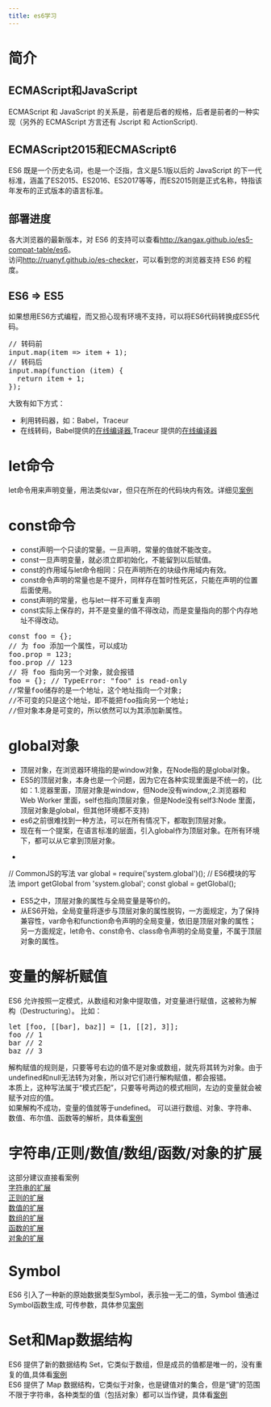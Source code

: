 ```yaml
---
title: es6学习
---
```

# 简介
## ECMAScript和JavaScript
ECMAScript 和 JavaScript 的关系是，前者是后者的规格，后者是前者的一种实现（另外的 ECMAScript 方言还有 Jscript 和 ActionScript).
## ECMAScript2015和ECMAScript6
ES6 既是一个历史名词，也是一个泛指，含义是5.1版以后的 JavaScript 的下一代标准，涵盖了ES2015、ES2016、ES2017等等，而ES2015则是正式名称，特指该年发布的正式版本的语言标准。
## 部署进度
各大浏览器的最新版本，对 ES6 的支持可以查看<http://kangax.github.io/es5-compat-table/es6>。  
访问<http://ruanyf.github.io/es-checker>，可以看到您的浏览器支持 ES6 的程度。 
## ES6 => ES5
如果想用ES6方式编程，而又担心现有环境不支持，可以将ES6代码转换成ES5代码。
<pre>
// 转码前
input.map(item => item + 1);
// 转码后
input.map(function (item) {
  return item + 1;
});
</pre>
大致有如下方式：

- 利用转码器，如：Babel，Traceur
- 在线转码，Babel提供的[在线编译器](https://babeljs.io/repl/),Traceur 提供的[在线编译器](http://google.github.io/traceur-compiler/demo/repl.html)

# let命令
let命令用来声明变量，用法类似var，但只在所在的代码块内有效。详细见[案例](kata/let.js)  

# const命令
- const声明一个只读的常量。一旦声明，常量的值就不能改变。
- const一旦声明变量，就必须立即初始化，不能留到以后赋值。
- const的作用域与let命令相同：只在声明所在的块级作用域内有效。
- const命令声明的常量也是不提升，同样存在暂时性死区，只能在声明的位置后面使用。
- const声明的常量，也与let一样不可重复声明
- const实际上保存的，并不是变量的值不得改动，而是变量指向的那个内存地址不得改动。

<pre>
const foo = {};
// 为 foo 添加一个属性，可以成功
foo.prop = 123;
foo.prop // 123
// 将 foo 指向另一个对象，就会报错
foo = {}; // TypeError: "foo" is read-only
//常量foo储存的是一个地址，这个地址指向一个对象;
//不可变的只是这个地址，即不能把foo指向另一个地址;
//但对象本身是可变的，所以依然可以为其添加新属性。
</pre>

# global对象
- 顶层对象，在浏览器环境指的是window对象，在Node指的是global对象。
- ES5的顶层对象，本身也是一个问题，因为它在各种实现里面是不统一的，(比如：1.览器里面，顶层对象是window，但Node没有window,;2.浏览器和 Web Worker 里面，self也指向顶层对象，但是Node没有self3:Node 里面，顶层对象是global，但其他环境都不支持)
- es6之前很难找到一种方法，可以在所有情况下，都取到顶层对象。
- 现在有一个提案，在语言标准的层面，引入global作为顶层对象。在所有环境下，都可以从它拿到顶层对象。
- <pre>
// CommonJS的写法
var global = require('system.global')();
// ES6模块的写法
import getGlobal from 'system.global';
const global = getGlobal();
</pre>
- ES5之中，顶层对象的属性与全局变量是等价的。
- 从ES6开始，全局变量将逐步与顶层对象的属性脱钩，一方面规定，为了保持兼容性，var命令和function命令声明的全局变量，依旧是顶层对象的属性；另一方面规定，let命令、const命令、class命令声明的全局变量，不属于顶层对象的属性。




# 变量的解析赋值
ES6 允许按照一定模式，从数组和对象中提取值，对变量进行赋值，这被称为解构（Destructuring）。
比如：
<pre>
let [foo, [[bar], baz]] = [1, [[2], 3]];
foo // 1
bar // 2
baz // 3
</pre>  
解构赋值的规则是，只要等号右边的值不是对象或数组，就先将其转为对象。由于undefined和null无法转为对象，所以对它们进行解构赋值，都会报错。  
本质上，这种写法属于“模式匹配”，只要等号两边的模式相同，左边的变量就会被赋予对应的值。  
如果解构不成功，变量的值就等于undefined。
可以进行数组、对象、字符串、数值、布尔值、函数等的解析，具体看[案例](kata/destructuring.js)
# 字符串/正则/数值/数组/函数/对象的扩展
这部分建议直接看案例  
[字符串的扩展](kata/extend/string.js)  
[正则的扩展](kata/extend/regex.js)  
[数值的扩展](kata/extend/number.js)  
[数组的扩展](kata/extend/array.js)  
[函数的扩展](kata/extend/function.js)  
[对象的扩展](kata/extend/object.js)

# Symbol
ES6 引入了一种新的原始数据类型Symbol，表示独一无二的值，Symbol 值通过Symbol函数生成, 可传参数，具体参见[案例](kata/symbol.js)

# Set和Map数据结构
ES6 提供了新的数据结构 Set，它类似于数组，但是成员的值都是唯一的，没有重复的值,具体看[案例](kata/set.js)  
ES6 提供了 Map 数据结构，它类似于对象，也是键值对的集合，但是“键”的范围不限于字符串，各种类型的值（包括对象）都可以当作键，具体看[案例](kata/map.js)
